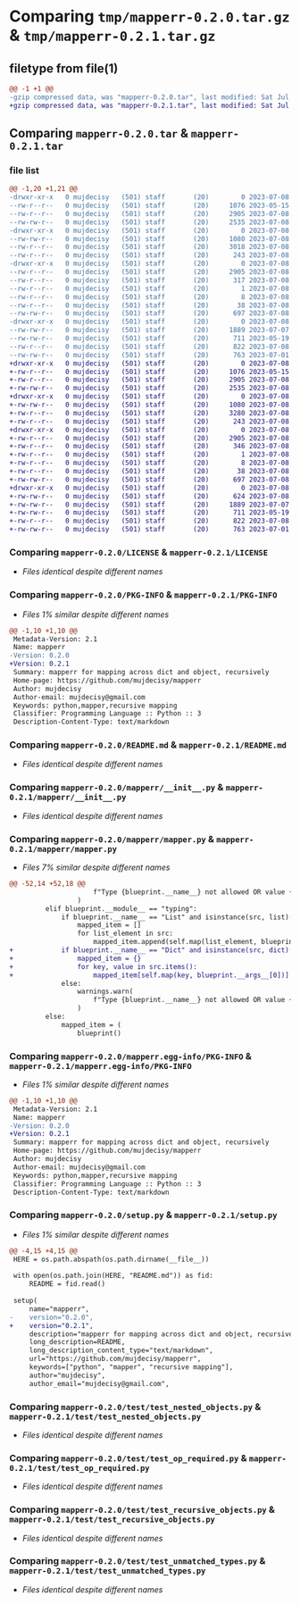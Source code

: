 # Comparing `tmp/mapperr-0.2.0.tar.gz` & `tmp/mapperr-0.2.1.tar.gz`

## filetype from file(1)

```diff
@@ -1 +1 @@
-gzip compressed data, was "mapperr-0.2.0.tar", last modified: Sat Jul  8 17:54:35 2023, max compression
+gzip compressed data, was "mapperr-0.2.1.tar", last modified: Sat Jul  8 18:32:20 2023, max compression
```

## Comparing `mapperr-0.2.0.tar` & `mapperr-0.2.1.tar`

### file list

```diff
@@ -1,20 +1,21 @@
-drwxr-xr-x   0 mujdecisy   (501) staff       (20)        0 2023-07-08 17:54:35.926318 mapperr-0.2.0/
--rw-r--r--   0 mujdecisy   (501) staff       (20)     1076 2023-05-15 14:31:09.000000 mapperr-0.2.0/LICENSE
--rw-r--r--   0 mujdecisy   (501) staff       (20)     2905 2023-07-08 17:54:35.926146 mapperr-0.2.0/PKG-INFO
--rw-rw-r--   0 mujdecisy   (501) staff       (20)     2535 2023-07-08 17:53:17.000000 mapperr-0.2.0/README.md
-drwxr-xr-x   0 mujdecisy   (501) staff       (20)        0 2023-07-08 17:54:35.924301 mapperr-0.2.0/mapperr/
--rw-rw-r--   0 mujdecisy   (501) staff       (20)     1080 2023-07-08 17:45:59.000000 mapperr-0.2.0/mapperr/__init__.py
--rw-r--r--   0 mujdecisy   (501) staff       (20)     3018 2023-07-08 17:45:04.000000 mapperr-0.2.0/mapperr/mapper.py
--rw-r--r--   0 mujdecisy   (501) staff       (20)      243 2023-07-08 11:49:55.000000 mapperr-0.2.0/mapperr/util.py
-drwxr-xr-x   0 mujdecisy   (501) staff       (20)        0 2023-07-08 17:54:35.925202 mapperr-0.2.0/mapperr.egg-info/
--rw-r--r--   0 mujdecisy   (501) staff       (20)     2905 2023-07-08 17:54:35.000000 mapperr-0.2.0/mapperr.egg-info/PKG-INFO
--rw-r--r--   0 mujdecisy   (501) staff       (20)      317 2023-07-08 17:54:35.000000 mapperr-0.2.0/mapperr.egg-info/SOURCES.txt
--rw-r--r--   0 mujdecisy   (501) staff       (20)        1 2023-07-08 17:54:35.000000 mapperr-0.2.0/mapperr.egg-info/dependency_links.txt
--rw-r--r--   0 mujdecisy   (501) staff       (20)        8 2023-07-08 17:54:35.000000 mapperr-0.2.0/mapperr.egg-info/top_level.txt
--rw-r--r--   0 mujdecisy   (501) staff       (20)       38 2023-07-08 17:54:35.926367 mapperr-0.2.0/setup.cfg
--rw-rw-r--   0 mujdecisy   (501) staff       (20)      697 2023-07-08 17:54:24.000000 mapperr-0.2.0/setup.py
-drwxr-xr-x   0 mujdecisy   (501) staff       (20)        0 2023-07-08 17:54:35.925923 mapperr-0.2.0/test/
--rw-rw-r--   0 mujdecisy   (501) staff       (20)     1889 2023-07-07 23:58:08.000000 mapperr-0.2.0/test/test_nested_objects.py
--rw-rw-r--   0 mujdecisy   (501) staff       (20)      711 2023-05-19 20:18:23.000000 mapperr-0.2.0/test/test_op_required.py
--rw-r--r--   0 mujdecisy   (501) staff       (20)      822 2023-07-08 11:47:15.000000 mapperr-0.2.0/test/test_recursive_objects.py
--rw-rw-r--   0 mujdecisy   (501) staff       (20)      763 2023-07-01 05:54:21.000000 mapperr-0.2.0/test/test_unmatched_types.py
+drwxr-xr-x   0 mujdecisy   (501) staff       (20)        0 2023-07-08 18:32:20.846466 mapperr-0.2.1/
+-rw-r--r--   0 mujdecisy   (501) staff       (20)     1076 2023-05-15 14:31:09.000000 mapperr-0.2.1/LICENSE
+-rw-r--r--   0 mujdecisy   (501) staff       (20)     2905 2023-07-08 18:32:20.846286 mapperr-0.2.1/PKG-INFO
+-rw-rw-r--   0 mujdecisy   (501) staff       (20)     2535 2023-07-08 17:53:17.000000 mapperr-0.2.1/README.md
+drwxr-xr-x   0 mujdecisy   (501) staff       (20)        0 2023-07-08 18:32:20.844120 mapperr-0.2.1/mapperr/
+-rw-rw-r--   0 mujdecisy   (501) staff       (20)     1080 2023-07-08 17:45:59.000000 mapperr-0.2.1/mapperr/__init__.py
+-rw-r--r--   0 mujdecisy   (501) staff       (20)     3280 2023-07-08 18:26:33.000000 mapperr-0.2.1/mapperr/mapper.py
+-rw-r--r--   0 mujdecisy   (501) staff       (20)      243 2023-07-08 11:49:55.000000 mapperr-0.2.1/mapperr/util.py
+drwxr-xr-x   0 mujdecisy   (501) staff       (20)        0 2023-07-08 18:32:20.844853 mapperr-0.2.1/mapperr.egg-info/
+-rw-r--r--   0 mujdecisy   (501) staff       (20)     2905 2023-07-08 18:32:20.000000 mapperr-0.2.1/mapperr.egg-info/PKG-INFO
+-rw-r--r--   0 mujdecisy   (501) staff       (20)      346 2023-07-08 18:32:20.000000 mapperr-0.2.1/mapperr.egg-info/SOURCES.txt
+-rw-r--r--   0 mujdecisy   (501) staff       (20)        1 2023-07-08 18:32:20.000000 mapperr-0.2.1/mapperr.egg-info/dependency_links.txt
+-rw-r--r--   0 mujdecisy   (501) staff       (20)        8 2023-07-08 18:32:20.000000 mapperr-0.2.1/mapperr.egg-info/top_level.txt
+-rw-r--r--   0 mujdecisy   (501) staff       (20)       38 2023-07-08 18:32:20.846512 mapperr-0.2.1/setup.cfg
+-rw-rw-r--   0 mujdecisy   (501) staff       (20)      697 2023-07-08 18:32:16.000000 mapperr-0.2.1/setup.py
+drwxr-xr-x   0 mujdecisy   (501) staff       (20)        0 2023-07-08 18:32:20.846042 mapperr-0.2.1/test/
+-rw-rw-r--   0 mujdecisy   (501) staff       (20)      624 2023-07-08 18:30:43.000000 mapperr-0.2.1/test/test_dict_attributes.py
+-rw-rw-r--   0 mujdecisy   (501) staff       (20)     1889 2023-07-07 23:58:08.000000 mapperr-0.2.1/test/test_nested_objects.py
+-rw-rw-r--   0 mujdecisy   (501) staff       (20)      711 2023-05-19 20:18:23.000000 mapperr-0.2.1/test/test_op_required.py
+-rw-r--r--   0 mujdecisy   (501) staff       (20)      822 2023-07-08 18:28:47.000000 mapperr-0.2.1/test/test_recursive_objects.py
+-rw-rw-r--   0 mujdecisy   (501) staff       (20)      763 2023-07-01 05:54:21.000000 mapperr-0.2.1/test/test_unmatched_types.py
```

### Comparing `mapperr-0.2.0/LICENSE` & `mapperr-0.2.1/LICENSE`

 * *Files identical despite different names*

### Comparing `mapperr-0.2.0/PKG-INFO` & `mapperr-0.2.1/PKG-INFO`

 * *Files 1% similar despite different names*

```diff
@@ -1,10 +1,10 @@
 Metadata-Version: 2.1
 Name: mapperr
-Version: 0.2.0
+Version: 0.2.1
 Summary: mapperr for mapping across dict and object, recursively
 Home-page: https://github.com/mujdecisy/mapperr
 Author: mujdecisy
 Author-email: mujdecisy@gmail.com
 Keywords: python,mapper,recursive mapping
 Classifier: Programming Language :: Python :: 3
 Description-Content-Type: text/markdown
```

### Comparing `mapperr-0.2.0/README.md` & `mapperr-0.2.1/README.md`

 * *Files identical despite different names*

### Comparing `mapperr-0.2.0/mapperr/__init__.py` & `mapperr-0.2.1/mapperr/__init__.py`

 * *Files identical despite different names*

### Comparing `mapperr-0.2.0/mapperr/mapper.py` & `mapperr-0.2.1/mapperr/mapper.py`

 * *Files 7% similar despite different names*

```diff
@@ -52,14 +52,18 @@
                     f"Type {blueprint.__name__} not allowed OR value {type(src).__name__} not matched with type"
                 )
         elif blueprint.__module__ == "typing":
             if blueprint.__name__ == "List" and isinstance(src, list):
                 mapped_item = []
                 for list_element in src:
                     mapped_item.append(self.map(list_element, blueprint.__args__[0]))
+            if blueprint.__name__ == "Dict" and isinstance(src, dict):
+                mapped_item = {}
+                for key, value in src.items():
+                    mapped_item[self.map(key, blueprint.__args__[0])] = self.map(value, blueprint.__args__[1])
             else:
                 warnings.warn(
                     f"Type {blueprint.__name__} not allowed OR value {type(src).__name__} not matched with type"
                 )
         else:
             mapped_item = (
                 blueprint()
```

### Comparing `mapperr-0.2.0/mapperr.egg-info/PKG-INFO` & `mapperr-0.2.1/mapperr.egg-info/PKG-INFO`

 * *Files 1% similar despite different names*

```diff
@@ -1,10 +1,10 @@
 Metadata-Version: 2.1
 Name: mapperr
-Version: 0.2.0
+Version: 0.2.1
 Summary: mapperr for mapping across dict and object, recursively
 Home-page: https://github.com/mujdecisy/mapperr
 Author: mujdecisy
 Author-email: mujdecisy@gmail.com
 Keywords: python,mapper,recursive mapping
 Classifier: Programming Language :: Python :: 3
 Description-Content-Type: text/markdown
```

### Comparing `mapperr-0.2.0/setup.py` & `mapperr-0.2.1/setup.py`

 * *Files 1% similar despite different names*

```diff
@@ -4,15 +4,15 @@
 HERE = os.path.abspath(os.path.dirname(__file__))
 
 with open(os.path.join(HERE, "README.md")) as fid:
     README = fid.read()
 
 setup(
     name="mapperr",
-    version="0.2.0",
+    version="0.2.1",
     description="mapperr for mapping across dict and object, recursively",
     long_description=README,
     long_description_content_type="text/markdown",
     url="https://github.com/mujdecisy/mapperr",
     keywords=["python", "mapper", "recursive mapping"],
     author="mujdecisy",
     author_email="mujdecisy@gmail.com",
```

### Comparing `mapperr-0.2.0/test/test_nested_objects.py` & `mapperr-0.2.1/test/test_nested_objects.py`

 * *Files identical despite different names*

### Comparing `mapperr-0.2.0/test/test_op_required.py` & `mapperr-0.2.1/test/test_op_required.py`

 * *Files identical despite different names*

### Comparing `mapperr-0.2.0/test/test_recursive_objects.py` & `mapperr-0.2.1/test/test_recursive_objects.py`

 * *Files identical despite different names*

### Comparing `mapperr-0.2.0/test/test_unmatched_types.py` & `mapperr-0.2.1/test/test_unmatched_types.py`

 * *Files identical despite different names*

